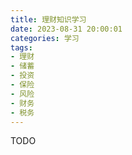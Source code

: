 ```yaml
---
title: 理财知识学习
date: 2023-08-31 20:00:01
categories: 学习
tags:
- 理财
- 储蓄
- 投资
- 保险
- 风险
- 财务
- 税务
---
```



TODO